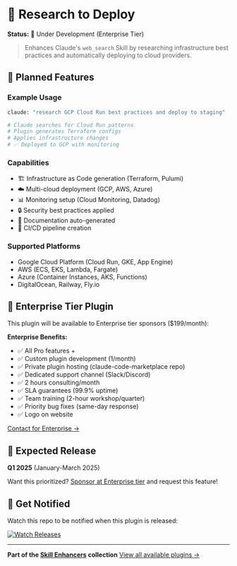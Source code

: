 # 🚀 Research to Deploy

**Status:** 🚧 Under Development (Enterprise Tier)

> Enhances Claude's `web_search` Skill by researching infrastructure best practices and automatically deploying to cloud providers.

## 🎯 Planned Features

### Example Usage
```bash
claude: "research GCP Cloud Run best practices and deploy to staging"

# Claude searches for Cloud Run patterns
# Plugin generates Terraform configs
# Applies infrastructure changes
# ✅ Deployed to GCP with monitoring
```

### Capabilities
- 🏗️ Infrastructure as Code generation (Terraform, Pulumi)
- ☁️ Multi-cloud deployment (GCP, AWS, Azure)
- 📊 Monitoring setup (Cloud Monitoring, Datadog)
- 🔒 Security best practices applied
- 📝 Documentation auto-generated
- 🔄 CI/CD pipeline creation

### Supported Platforms
- Google Cloud Platform (Cloud Run, GKE, App Engine)
- AWS (ECS, EKS, Lambda, Fargate)
- Azure (Container Instances, AKS, Functions)
- DigitalOcean, Railway, Fly.io

## 🏢 Enterprise Tier Plugin

This plugin will be available to Enterprise tier sponsors ($199/month):

**Enterprise Benefits:**
- ✅ All Pro features +
- ✅ Custom plugin development (1/month)
- ✅ Private plugin hosting (claude-code-marketplace repo)
- ✅ Dedicated support channel (Slack/Discord)
- ✅ 2 hours consulting/month
- ✅ SLA guarantees (99.9% uptime)
- ✅ Team training (2-hour workshop/quarter)
- ✅ Priority bug fixes (same-day response)
- ✅ Logo on website

[Contact for Enterprise →](mailto:andrew@stokedautomation.com)

## 📅 Expected Release

**Q1 2025** (January-March 2025)

Want this prioritized? [Sponsor at Enterprise tier](https://github.com/sponsors/jeremylongshore) and request this feature!

## 🔔 Get Notified

Watch this repo to be notified when this plugin is released:

[![Watch Releases](https://img.shields.io/github/watchers/AndroidNextdoor/stoked-automations?style=social)](https://github.com/AndroidNextdoor/stoked-automations/subscription)

---

**Part of the [Skill Enhancers](../) collection**
[View all available plugins →](https://stokedautomations.com/skill-enhancers)
